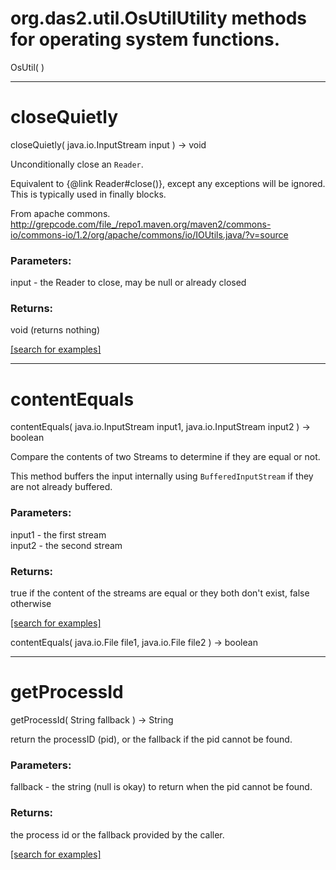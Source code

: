 # org.das2.util.OsUtilUtility methods for operating system functions.
OsUtil( )


***
<a name="closeQuietly"></a>
# closeQuietly
closeQuietly( java.io.InputStream input ) &rarr; void

Unconditionally close an <code>Reader</code>.
 <p>
 Equivalent to {@link Reader#close()}, except any exceptions will be ignored.
 This is typically used in finally blocks.
 
 From apache commons. http://grepcode.com/file_/repo1.maven.org/maven2/commons-io/commons-io/1.2/org/apache/commons/io/IOUtils.java/?v=source

### Parameters:
input - the Reader to close, may be null or already closed

### Returns:
void (returns nothing)


<a href="https://github.com/autoplot/dev/search?q=closeQuietly&unscoped_q=closeQuietly">[search for examples]</a>

***
<a name="contentEquals"></a>
# contentEquals
contentEquals( java.io.InputStream input1, java.io.InputStream input2 ) &rarr; boolean

Compare the contents of two Streams to determine if they are equal or
 not.
 <p>
 This method buffers the input internally using
 <code>BufferedInputStream</code> if they are not already buffered.

### Parameters:
input1 - the first stream
<br>input2 - the second stream

### Returns:
true if the content of the streams are equal or they both don't
 exist, false otherwise

<a href="https://github.com/autoplot/dev/search?q=contentEquals&unscoped_q=contentEquals">[search for examples]</a>

contentEquals( java.io.File file1, java.io.File file2 ) &rarr; boolean<br>
***
<a name="getProcessId"></a>
# getProcessId
getProcessId( String fallback ) &rarr; String

return the processID (pid), or the fallback if the pid cannot be found.

### Parameters:
fallback - the string (null is okay) to return when the pid cannot be found.

### Returns:
the process id or the fallback provided by the caller.

<a href="https://github.com/autoplot/dev/search?q=getProcessId&unscoped_q=getProcessId">[search for examples]</a>

